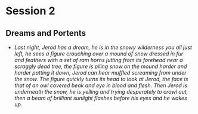 
# Session 2
## Dreams and Portents
* _Last night, Jerod has a dream, he is in the snowy wilderness you all just left, he sees a figure crouching over a mound of snow dressed in fur and feathers with a set of ram horns jutting from its forehead near a scraggly dead tree, the figure is piling snow on the mound harder and harder patting it down, Jerod can hear muffled screaming from under the snow. The figure quickly turns its head to look at Jerod, the face is that of an owl covered beak and eye in blood and flesh. Then Jerod is underneath the snow, he is yelling and trying desperately to crawl out, then a beam of brilliant sunlight flashes before his eyes and he wakes up._
## 
